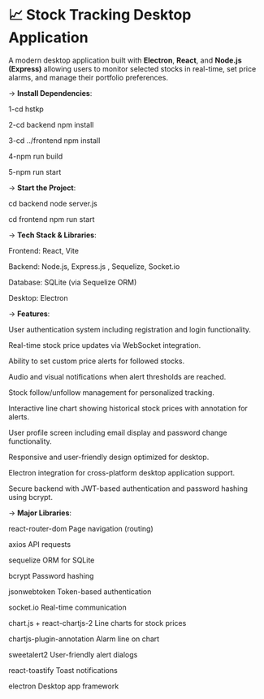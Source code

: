 # 📈 Stock Tracking Desktop Application

A modern desktop application built with **Electron**, **React**, and **Node.js (Express)** allowing users to monitor selected stocks in real-time, set price alarms, and manage their portfolio preferences.

-> **Install Dependencies**:

1-cd hstkp

2-cd backend                   npm install

3-cd ../frontend                  npm install

4-npm run build

5-npm run start


-> **Start the Project**:

cd backend            node server.js

cd frontend           npm run start

-> **Tech Stack & Libraries**:

Frontend: React, Vite

Backend: Node.js, Express.js , Sequelize, Socket.io 

Database: SQLite (via Sequelize ORM)

Desktop: Electron


-> **Features**:

User authentication system including registration and login functionality.

Real-time stock price updates via WebSocket integration.

Ability to set custom price alerts for followed stocks.

Audio and visual notifications when alert thresholds are reached.

Stock follow/unfollow management for personalized tracking.

Interactive line chart showing historical stock prices with annotation for alerts.

User profile screen including email display and password change functionality.

Responsive and user-friendly design optimized for desktop.

Electron integration for cross-platform desktop application support.

Secure backend with JWT-based authentication and password hashing using bcrypt.



-> **Major Libraries**:

react-router-dom	Page navigation (routing)

axios API requests

sequelize	ORM for SQLite

bcrypt	Password hashing

jsonwebtoken	Token-based authentication

socket.io	Real-time communication

chart.js + react-chartjs-2	Line charts for stock prices

chartjs-plugin-annotation	Alarm line on chart

sweetalert2	User-friendly alert dialogs

react-toastify	Toast notifications

electron	Desktop app framework



